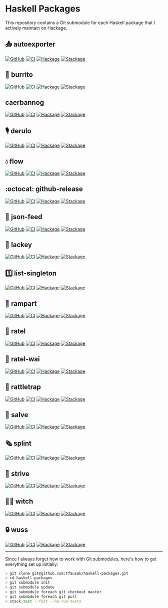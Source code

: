 # Haskell Packages

This repository contains a Git submodule for each Haskell package that
I actively maintain on Hackage.

## :outbox_tray: autoexporter

[![GitHub](https://img.shields.io/github/issues/tfausak/autoexporter)](https://github.com/tfausak/autoexporter)
[![CI](https://github.com/tfausak/autoexporter/workflows/CI/badge.svg)](https://github.com/tfausak/autoexporter/actions)
[![Hackage](https://img.shields.io/hackage/v/autoexporter)](https://hackage.haskell.org/package/autoexporter)
[![Stackage](https://www.stackage.org/package/autoexporter/badge/nightly?label=stackage)](https://www.stackage.org/package/autoexporter)

## :burrito: burrito

[![GitHub](https://img.shields.io/github/issues/tfausak/burrito)](https://github.com/tfausak/burrito)
[![CI](https://github.com/tfausak/burrito/workflows/CI/badge.svg)](https://github.com/tfausak/burrito/actions)
[![Hackage](https://img.shields.io/hackage/v/burrito)](https://hackage.haskell.org/package/burrito)
[![Stackage](https://www.stackage.org/package/burrito/badge/nightly?label=stackage)](https://www.stackage.org/package/burrito)

## caerbannog

[![GitHub](https://img.shields.io/github/issues/tfausak/caerbannog)](https://github.com/tfausak/caerbannog)
[![CI](https://github.com/tfausak/caerbannog/workflows/CI/badge.svg)](https://github.com/tfausak/caerbannog/actions)
[![Hackage](https://img.shields.io/hackage/v/caerbannog)](https://hackage.haskell.org/package/caerbannog)
[![Stackage](https://www.stackage.org/package/caerbannog/badge/nightly?label=stackage)](https://www.stackage.org/package/caerbannog)

## :studio_microphone: derulo

[![GitHub](https://img.shields.io/github/issues/tfausak/derulo)](https://github.com/tfausak/derulo)
[![CI](https://github.com/tfausak/derulo/workflows/CI/badge.svg)](https://github.com/tfausak/derulo/actions)
[![Hackage](https://img.shields.io/hackage/v/derulo)](https://hackage.haskell.org/package/derulo)
[![Stackage](https://www.stackage.org/package/derulo/badge/nightly?label=stackage)](https://www.stackage.org/package/derulo)

## :droplet: flow

[![GitHub](https://img.shields.io/github/issues/tfausak/flow)](https://github.com/tfausak/flow)
[![CI](https://github.com/tfausak/flow/workflows/CI/badge.svg)](https://github.com/tfausak/flow/actions)
[![Hackage](https://img.shields.io/hackage/v/flow)](https://hackage.haskell.org/package/flow)
[![Stackage](https://www.stackage.org/package/flow/badge/nightly?label=stackage)](https://www.stackage.org/package/flow)

## :octocat: github-release

[![GitHub](https://img.shields.io/github/issues/tfausak/github-release)](https://github.com/tfausak/github-release)
[![CI](https://github.com/tfausak/github-release/workflows/CI/badge.svg)](https://github.com/tfausak/github-release/actions)
[![Hackage](https://img.shields.io/hackage/v/github-release)](https://hackage.haskell.org/package/github-release)
[![Stackage](https://www.stackage.org/package/github-release/badge/nightly?label=stackage)](https://www.stackage.org/package/github-release)

## :loudspeaker: json-feed

[![GitHub](https://img.shields.io/github/issues/tfausak/json-feed)](https://github.com/tfausak/json-feed)
[![CI](https://github.com/tfausak/json-feed/workflows/CI/badge.svg)](https://github.com/tfausak/json-feed/actions)
[![Hackage](https://img.shields.io/hackage/v/json-feed)](https://hackage.haskell.org/package/json-feed)
[![Stackage](https://www.stackage.org/package/json-feed/badge/nightly?label=stackage)](https://www.stackage.org/package/json-feed)

## :gem: lackey

[![GitHub](https://img.shields.io/github/issues/tfausak/lackey)](https://github.com/tfausak/lackey)
[![CI](https://github.com/tfausak/lackey/workflows/CI/badge.svg)](https://github.com/tfausak/lackey/actions)
[![Hackage](https://img.shields.io/hackage/v/lackey)](https://hackage.haskell.org/package/lackey)
[![Stackage](https://www.stackage.org/package/lackey/badge/nightly?label=stackage)](https://www.stackage.org/package/lackey)

## :one: list-singleton

[![GitHub](https://img.shields.io/github/issues/tfausak/list-singleton)](https://github.com/tfausak/list-singleton)
[![CI](https://github.com/tfausak/list-singleton/workflows/CI/badge.svg)](https://github.com/tfausak/list-singleton/actions)
[![Hackage](https://img.shields.io/hackage/v/list-singleton)](https://hackage.haskell.org/package/list-singleton)
[![Stackage](https://www.stackage.org/package/list-singleton/badge/nightly?label=stackage)](https://www.stackage.org/package/list-singleton)

## :european_castle: rampart

[![GitHub](https://img.shields.io/github/issues/tfausak/rampart)](https://github.com/tfausak/rampart)
[![CI](https://github.com/tfausak/rampart/workflows/CI/badge.svg)](https://github.com/tfausak/rampart/actions)
[![Hackage](https://img.shields.io/hackage/v/rampart)](https://hackage.haskell.org/package/rampart)
[![Stackage](https://www.stackage.org/package/rampart/badge/nightly?label=stackage)](https://www.stackage.org/package/rampart)

## :honey_pot: ratel

[![GitHub](https://img.shields.io/github/issues/tfausak/ratel)](https://github.com/tfausak/ratel)
[![CI](https://github.com/tfausak/ratel/workflows/CI/badge.svg)](https://github.com/tfausak/ratel/actions)
[![Hackage](https://img.shields.io/hackage/v/ratel)](https://hackage.haskell.org/package/ratel)
[![Stackage](https://www.stackage.org/package/ratel/badge/nightly?label=stackage)](https://www.stackage.org/package/ratel)

## :honey_pot: ratel-wai

[![GitHub](https://img.shields.io/github/issues/tfausak/ratel-wai)](https://github.com/tfausak/ratel-wai)
[![CI](https://github.com/tfausak/ratel-wai/workflows/CI/badge.svg)](https://github.com/tfausak/ratel-wai/actions)
[![Hackage](https://img.shields.io/hackage/v/ratel-wai)](https://hackage.haskell.org/package/ratel-wai)
[![Stackage](https://www.stackage.org/package/ratel-wai/badge/nightly?label=stackage)](https://www.stackage.org/package/ratel-wai)

## :car: rattletrap

[![GitHub](https://img.shields.io/github/issues/tfausak/rattletrap)](https://github.com/tfausak/rattletrap)
[![CI](https://github.com/tfausak/rattletrap/workflows/CI/badge.svg)](https://github.com/tfausak/rattletrap/actions)
[![Hackage](https://img.shields.io/hackage/v/rattletrap)](https://hackage.haskell.org/package/rattletrap)
[![Stackage](https://www.stackage.org/package/rattletrap/badge/nightly?label=stackage)](https://www.stackage.org/package/rattletrap)

## :syringe: salve

[![GitHub](https://img.shields.io/github/issues/tfausak/salve)](https://github.com/tfausak/salve)
[![CI](https://github.com/tfausak/salve/workflows/CI/badge.svg)](https://github.com/tfausak/salve/actions)
[![Hackage](https://img.shields.io/hackage/v/salve)](https://hackage.haskell.org/package/salve)
[![Stackage](https://www.stackage.org/package/salve/badge/nightly?label=stackage)](https://www.stackage.org/package/salve)

## :newspaper_roll: splint

[![GitHub](https://img.shields.io/github/issues/tfausak/splint)](https://github.com/tfausak/splint)
[![CI](https://github.com/tfausak/splint/workflows/CI/badge.svg)](https://github.com/tfausak/splint/actions)
[![Hackage](https://img.shields.io/hackage/v/splint)](https://hackage.haskell.org/package/splint)
[![Stackage](https://www.stackage.org/package/splint/badge/nightly?label=stackage)](https://www.stackage.org/package/splint)

## :bicyclist: strive

[![GitHub](https://img.shields.io/github/issues/tfausak/strive)](https://github.com/tfausak/strive)
[![CI](https://github.com/tfausak/strive/workflows/CI/badge.svg)](https://github.com/tfausak/strive/actions)
[![Hackage](https://img.shields.io/hackage/v/strive)](https://hackage.haskell.org/package/strive)
[![Stackage](https://www.stackage.org/package/strive/badge/nightly?label=stackage)](https://www.stackage.org/package/strive)

## :mage_woman: witch

[![GitHub](https://img.shields.io/github/issues/tfausak/witch)](https://github.com/tfausak/witch)
[![CI](https://github.com/tfausak/witch/workflows/CI/badge.svg)](https://github.com/tfausak/witch/actions)
[![Hackage](https://img.shields.io/hackage/v/witch)](https://hackage.haskell.org/package/witch)
[![Stackage](https://www.stackage.org/package/witch/badge/nightly?label=stackage)](https://www.stackage.org/package/witch)

## :lock: wuss

[![GitHub](https://img.shields.io/github/issues/tfausak/wuss)](https://github.com/tfausak/wuss)
[![CI](https://github.com/tfausak/wuss/workflows/CI/badge.svg)](https://github.com/tfausak/wuss/actions)
[![Hackage](https://img.shields.io/hackage/v/wuss)](https://hackage.haskell.org/package/wuss)
[![Stackage](https://www.stackage.org/package/wuss/badge/nightly?label=stackage)](https://www.stackage.org/package/wuss)

---

Since I always forget how to work with Git submodules, here's how to get
everything set up initially:

``` sh
> git clone git@github.com:tfausak/haskell-packages.git
> cd haskell-packages
> git submodule init
> git submodule update
> git submodule foreach git checkout master
> git submodule foreach git pull
> stack test --fast --no-run-tests
```
